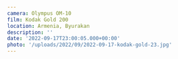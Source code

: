 ```yaml
---
camera: Olympus OM-10
film: Kodak Gold 200
location: Armenia, Byurakan
description: ''
date: '2022-09-17T23:00:05.000+00:00'
photo: '/uploads/2022/09/2022-09-17-kodak-gold-23.jpg'
---
```

